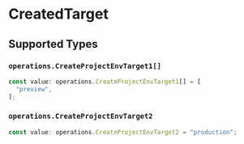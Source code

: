# CreatedTarget


## Supported Types

### `operations.CreateProjectEnvTarget1[]`

```typescript
const value: operations.CreateProjectEnvTarget1[] = [
  "preview",
];
```

### `operations.CreateProjectEnvTarget2`

```typescript
const value: operations.CreateProjectEnvTarget2 = "production";
```


